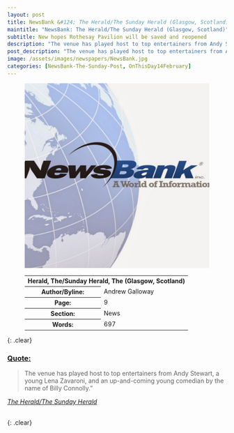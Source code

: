 ```yaml
---
layout: post
title: NewsBank &#124; The Herald/The Sunday Herald (Glasgow, Scotland) &#124; 14 February 2023
maintitle: "NewsBank: The Herald/The Sunday Herald (Glasgow, Scotland)"
subtitle: New hopes Rothesay Pavilion will be saved and reopened
description: "The venue has played host to top entertainers from Andy Stewart, a young Lena Zavaroni, and an up-and-coming young comedian by the name of Billy Connolly."
post_description: "The venue has played host to top entertainers from Andy Stewart, a young Lena Zavaroni, and an up-and-coming young comedian by the name of Billy Connolly."
image: /assets/images/newspapers/NewsBank.jpg
categories: [NewsBank-The-Sunday-Post, OnThisDay14February]
---
```


<figure class="fig1">
<img src="/assets/images/newspapers/NewsBank.jpg" class="full-width"/>
</figure>

<figure class="fig2">
<table>
<tr>
<th colspan="2">Herald, The/Sunday Herald, The (Glasgow, Scotland)</th>
</tr>
<tr>
<th>Author/Byline:</th><td>Andrew Galloway</td>
</tr>
<tr>
<th>Page:</th><td>9</td>
</tr>
<tr>
<th>Section:</th><td>News</td>
</tr>
<tr>
<th>Words:</th><td>697</td>
</tr>
</table>
</figure>

{: .clear}

<h3 id="quote"><a href="#quote">Quote:</a></h3>
<blockquote>
<p>The venue has played host to top entertainers from Andy Stewart, a young Lena Zavaroni, and an up-and-coming young comedian by the name of Billy Connolly.”</p></blockquote>
<cite><a class="external-link" href="https://infoweb.newsbank.com/apps/news/openurl?ctx_ver=z39.88-2004&rft_id=info%3Asid/infoweb.newsbank.com&svc_dat=UKNB&req_dat=55CA6C602C984FD8A3DCC6AF6BF4AE70&rft_val_format=info%3Aofi/fmt%3Akev%3Amtx%3Actx&rft_dat=document_id%3Anews%252F18FAD419C80F6290">The Herald/The Sunday Herald</a></cite>

<br />{: .clear}

